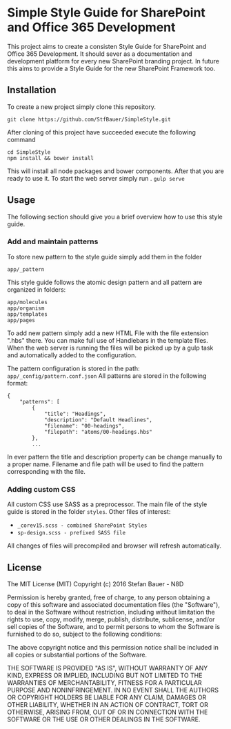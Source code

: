 # Simple Style Guide for SharePoint and Office 365 Development
This project aims to create a consisten Style Guide for SharePoint and Office 365 Development. It should sever as a documentation and development platform for every new SharePoint branding project.
In future this aims to provide a Style Guide for the new SharePoint Framework too.
## Installation
To create a new project simply clone this repository.

```git clone https://github.com/StfBauer/SimpleStyle.git```

After cloning of this project have succeeded execute the following command

```
cd SimpleStyle
npm install && bower install
```
This will install all node packages and bower components. After that you are ready to use it. To start the web server simply run .
```gulp serve```

## Usage
The following section should give you a brief overview how to use this style guide.
### Add and maintain patterns
To store new pattern to the style guide simply add them in the folder

```app/_pattern```

This style guide follows the atomic design pattern and all pattern are organized in folders:

```app/atoms
app/molecules
app/organism
app/templates  
app/pages
```

To add new pattern simply add a new HTML File with the file extension ".hbs" there. You can make full use of Handlebars in the template files.
When the web server is running the files will be picked up by a gulp task and automatically added to the configuration.

The pattern configuration is stored in the path: 
```app/_config/pattern.conf.json```
All patterns are stored in the following format:
```
{
    "patterns": [
        {
            "title": "Headings",
            "description": "Default Headlines",
            "filename": "00-headings",
            "filepath": "atoms/00-headings.hbs"
        },
        ...
```
In ever pattern the title and description property can be change manually to a proper name.
Filename and file path will be used to find the pattern corresponding with the file.
### Adding custom CSS
All custom CSS use SASS as a preprocessor. The main file of the style guide is stored in the folder ```styles```.
Other files of interest:

* ```_corev15.scss - combined SharePoint Styles```
* ```sp-design.scss - prefixed SASS file```

All changes of files will precompiled and browser will refresh automatically.

## License
The MIT License (MIT)
Copyright (c) 2016 Stefan Bauer - N8D

Permission is hereby granted, free of charge, to any person obtaining a copy of this software and associated documentation files (the "Software"), to deal in the Software without restriction, including without limitation the rights to use, copy, modify, merge, publish, distribute, sublicense, and/or sell copies of the Software, and to permit persons to whom the Software is furnished to do so, subject to the following conditions:

The above copyright notice and this permission notice shall be included in all copies or substantial portions of the Software.

THE SOFTWARE IS PROVIDED "AS IS", WITHOUT WARRANTY OF ANY KIND, EXPRESS OR IMPLIED, INCLUDING BUT NOT LIMITED TO THE WARRANTIES OF MERCHANTABILITY, FITNESS FOR A PARTICULAR PURPOSE AND NONINFRINGEMENT. IN NO EVENT SHALL THE AUTHORS OR COPYRIGHT HOLDERS BE LIABLE FOR ANY CLAIM, DAMAGES OR OTHER LIABILITY, WHETHER IN AN ACTION OF CONTRACT, TORT OR OTHERWISE, ARISING FROM, OUT OF OR IN CONNECTION WITH THE SOFTWARE OR THE USE OR OTHER DEALINGS IN THE SOFTWARE.





